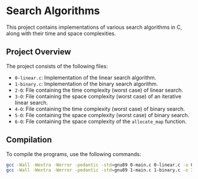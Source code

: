 # Search Algorithms

This project contains implementations of various search algorithms in C, along with their time and space complexities.

## Project Overview

The project consists of the following files:

- `0-linear.c`: Implementation of the linear search algorithm.
- `1-binary.c`: Implementation of the binary search algorithm.
- `2-O`: File containing the time complexity (worst case) of linear search.
- `3-O`: File containing the space complexity (worst case) of an iterative linear search.
- `4-O`: File containing the time complexity (worst case) of binary search.
- `5-O`: File containing the space complexity (worst case) of binary search.
- `6-O`: File containing the space complexity of the `allocate_map` function.

## Compilation

To compile the programs, use the following commands:

```bash
gcc -Wall -Wextra -Werror -pedantic -std=gnu89 0-main.c 0-linear.c -o 0-linear
gcc -Wall -Wextra -Werror -pedantic -std=gnu89 1-main.c 1-binary.c -o 1-binary

